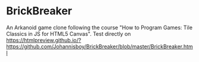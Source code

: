 # BrickBreaker
An Arkanoid game clone following the course  "How to Program Games: Tile Classics in JS for HTML5 Canvas".
Test directly on 
https://htmlpreview.github.io/?https://github.com/Johannisboy/BrickBreaker/blob/master/BrickBreaker.html
